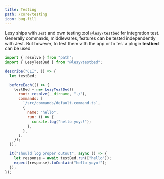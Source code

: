 ```yaml
---
title: Testing
path: /core/testing
icon: bug-fill
---
```


Lesy ships with `Jest` and own testing tool `@lesy/testbed` for integration test. Generally commands, middlewares, features can be tested independently with Jest. But however, to test them with the app or to test a plugin **testbed** can be used

```js
import { resolve } from "path";
import { LesyTestBed } from "@lesy/testbed";

describe("CLI", () => {
  let testBed;

  beforeEach(() => {
    testBed = new LesyTestBed({
      root: resolve(__dirname, "./"),
      commands: [
        `/src/commands/default.command.ts`,
        {
          name: "hello",
          run: () => {
            console.log("hello yoyo!");
          },
        },
      ],
    });
  });

  it("should log proper outout", async () => {
    let response = await testBed.run(["hello"]);
    expect(response).toContain("hello yoyo!");
  });
});
```
